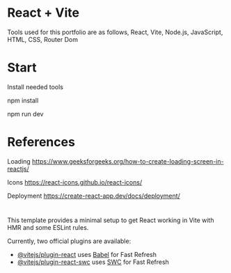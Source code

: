 # React + Vite
Tools used for this portfolio are as follows, React, Vite, Node.js, JavaScript, HTML, CSS, Router Dom

# Start
Install needed tools

npm install

npm run dev

# References 

Loading
https://www.geeksforgeeks.org/how-to-create-loading-screen-in-reactjs/

Icons
https://react-icons.github.io/react-icons/

Deployment
https://create-react-app.dev/docs/deployment/


#

This template provides a minimal setup to get React working in Vite with HMR and some ESLint rules.

Currently, two official plugins are available:

- [@vitejs/plugin-react](https://github.com/vitejs/vite-plugin-react/blob/main/packages/plugin-react/README.md) uses [Babel](https://babeljs.io/) for Fast Refresh
- [@vitejs/plugin-react-swc](https://github.com/vitejs/vite-plugin-react-swc) uses [SWC](https://swc.rs/) for Fast Refresh
